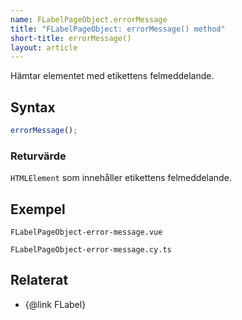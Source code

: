 ```yaml
---
name: FLabelPageObject.errorMessage
title: "FLabelPageObject: errorMessage() method"
short-title: errorMessage()
layout: article
---
```


Hämtar elementet med etikettens felmeddelande.

## Syntax

```ts nolint nocompile
errorMessage();
```

### Returvärde

`HTMLElement` som innehåller etikettens felmeddelande.

## Exempel

```import static
FLabelPageObject-error-message.vue
```

```import
FLabelPageObject-error-message.cy.ts
```

## Relaterat

- {@link FLabel}
